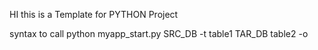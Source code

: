 HI this is a Template for PYTHON Project

syntax to call
python myapp_start.py SRC_DB -t table1 TAR_DB table2 -o
